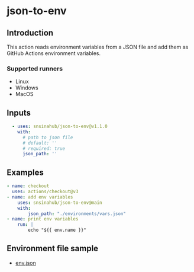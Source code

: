 # json-to-env

## Introduction
This action reads environment variables from a JSON file and add them as GitHub Actions environment variables.

### Supported runners
- Linux
- Windows
- MacOS

## Inputs
```YAML
  - uses: snsinahub/json-to-env@v1.1.0
    with: 
      # path to json file 
      # default: ''
      # required: true
      json_path: ''    

```

## Examples

```YAML
- name: checkout
  uses: actions/checkout@v3
- name: add env variables
    uses: snsinahub/json-to-env@main
    with:
        json_path: "./environments/vars.json"
- name: print env variables
    run: |          
        echo "${{ env.name }}"        
```

## Environment file sample
- [env.json](./env.json)

